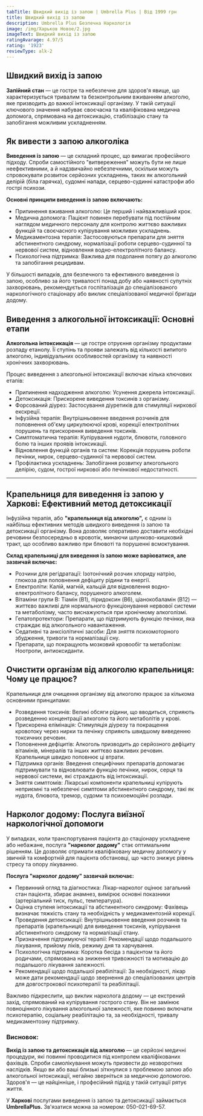 ```yaml
---
tabTitle: Швидкий вихід із запою | Umbrella Plus | Від 1999 грн
title: Швидкий вихід із запою
description: Umbrella Plus Безпечна Наркологія
image: /img/Харьков Новое/2.jpg
imageText: Швидкий вихід із запою
ratingAvarage: 4.97/5
rating: '1923'
reviewType: alk-2
---
```


## Швидкий вихід із запою

**Запійний стан** — це гостре та небезпечне для здоров'я явище, що характеризується тривалим та безконтрольним вживанням алкоголю, яке призводить до важкої інтоксикації організму. У такій ситуації ключового значення набуває своєчасна та кваліфікована медична допомога, спрямована на детоксикацію, стабілізацію стану та запобігання можливим ускладненням.

## Як вивести з запою алкоголіка

**Виведення із запою** — це складний процес, що вимагає професійного підходу. Спроби самостійного "витвереження" можуть бути не лише неефективними, а й надзвичайно небезпечними, оскільки можуть спровокувати розвиток серйозних ускладнень, таких як алкогольний делірій (біла гарячка), судомні напади, серцево-судинні катастрофи або гострі психози.

**Основні принципи виведення із запою включають:**

* Припинення вживання алкоголю: Це перший і найважливіший крок.
* Медична допомога: Пацієнт повинен перебувати під постійним наглядом медичного персоналу для контролю життєво важливих функцій та своєчасного купірування можливих ускладнень.
* Медикаментозна терапія: Застосовуються препарати для зняття абстинентного синдрому, нормалізації роботи серцево-судинної та нервової систем, відновлення водно-електролітного балансу.
* Психологічна підтримка: Важлива для подолання потягу до алкоголю та запобігання рецидивам.

У більшості випадків, для безпечного та ефективного виведення із запою, особливо за його тривалості понад добу або наявності супутніх захворювань, рекомендується госпіталізація до спеціалізованого наркологічного стаціонару або виклик спеціалізованої медичної бригади додому.

## Виведення з алкогольної інтоксикації: Основні етапи

**Алкогольна інтоксикація** — це гостре отруєння організму продуктами розпаду етанолу. Її ступінь та прояви залежать від кількості випитого алкоголю, індивідуальних особливостей організму та наявності хронічних захворювань.

Процес виведення з алкогольної інтоксикації включає кілька ключових етапів:

* Припинення надходження алкоголю: Усунення джерела інтоксикації.
* Детоксикація: Прискорене виведення токсинів з організму.
* Форсований діурез: Застосування діуретиків для стимуляції ниркової екскреції.
* Інфузійна терапія: Внутрішньовенне введення розчинів для поповнення об'єму циркулюючої крові, корекції електролітних порушень та прискорення виведення токсинів.
* Симптоматична терапія: Купірування нудоти, блювоти, головного болю та інших проявів інтоксикації.
* Відновлення функцій органів та систем: Корекція порушень роботи печінки, нирок, серцево-судинної та нервової систем.
* Профілактика ускладнень: Запобігання розвитку алкогольного делірію, судом, гострої ниркової або печінкової недостатності.

***

## Крапельниця для виведення із запою у Харкові: Ефективний метод детоксикації

Інфузійна терапія, або **"крапельниця від алкоголю",** є одним із найбільш ефективних методів швидкого виведення із запою та детоксикації організму. Вона дозволяє оперативно доставити необхідні речовини безпосередньо в кровотік, минаючи шлунково-кишковий тракт, що особливо важливо при блювоті та порушенні всмоктування.

**Склад крапельниці для виведення із запою може варіюватися, але зазвичай включає:**

* Розчини для регідратації: Ізотонічний розчин хлориду натрію, глюкоза для поповнення дефіциту рідини та енергії.
* Електроліти: Калій, магній, кальцій для відновлення водно-електролітного балансу, порушеного алкоголем.
* Вітаміни групи B: Тіамін (B1), піридоксин (B6), ціанокобаламін (B12) — життєво важливі для нормального функціонування нервової системи та метаболізму, часто виснажуються при хронічному алкоголізмі.
* Гепатопротектори: Препарати, що підтримують функцію печінки, яка страждає від алкогольного навантаження.
* Седативні та анксіолітичні засоби: Для зняття психомоторного збудження, тривоги та нормалізації сну.
* Препарати, що покращують мозковий кровообіг та метаболізм: Ноотропи, антиоксиданти.

## Очистити організм від алкоголю крапельниця: Чому це працює?

Крапельниця для очищення організму від алкоголю працює за кількома основними принципами:

* Розведення токсинів: Великі обсяги рідини, що вводиться, сприяють розведенню концентрації алкоголю та його метаболітів у крові.
* Прискорена елімінація: Стимуляція діурезу та покращення кровотоку через нирки та печінку сприяють швидшому виведенню токсичних речовин.
* Поповнення дефіцитів: Алкоголь призводить до серйозного дефіциту вітамінів, мінералів та інших життєво важливих речовин. Крапельниця швидко поповнює ці втрати.
* Підтримка органів: Введення специфічних препаратів допомагає підтримувати та відновлювати функцію печінки, нирок, серця та нервової системи, які страждають від інтоксикації.
* Зняття симптомів: Лікарські компоненти крапельниці купірують неприємні та небезпечні симптоми абстинентного синдрому, такі як нудота, блювота, тремор, судоми та психоемоційні розлади.

## Нарколог додому: Послуга виїзної наркологічної допомоги

У випадках, коли транспортування пацієнта до стаціонару ускладнене або небажане, послуга **"нарколог додому"** стає оптимальним рішенням. Це дозволяє отримати кваліфіковану медичну допомогу у звичній та комфортній для пацієнта обстановці, що часто знижує рівень стресу та опору лікуванню.

**Послуга "нарколог додому" зазвичай включає:**

* Первинний огляд та діагностика: Лікар-нарколог оцінює загальний стан пацієнта, збирає анамнез, вимірює основні показники (артеріальний тиск, пульс, температура).
* Оцінка ступеня інтоксикації та абстинентного синдрому: Фахівець визначає тяжкість стану та необхідність у медикаментозній корекції.
* Проведення детоксикації: Внутрішньовенне введення розчинів та препаратів (крапельниця) для виведення токсинів, купірування абстинентного синдрому та нормалізації стану.
* Призначення підтримуючої терапії: Рекомендації щодо подальшого лікування, прийому ліків, режиму дня та харчування.
* Психологічна підтримка: Коротка бесіда з пацієнтом та його родичами, спрямована на зниження тривожності та мотивацію до подальшого лікування залежності.
* Рекомендації щодо подальшої реабілітації: За необхідності, лікар може дати рекомендації щодо звернення до спеціалізованих центрів для довгострокової психотерапії та реабілітації.

Важливо підкреслити, що виклик нарколога додому — це екстрений захід, спрямований на купірування гострого стану. Він не замінює повноцінного лікування алкогольної залежності, яке повинно включати психотерапію, соціальну реабілітацію та, за необхідності, тривалу медикаментозну підтримку.

### Висновок:

**Вихід із запою та детоксикація від алкоголю** — це серйозні медичні процедури, які повинні проводитися під контролем кваліфікованих фахівців. Спроби самолікування можуть призвести до незворотних наслідків. Якщо ви або ваші близькі зіткнулися з проблемою запою або алкогольної інтоксикації, негайно зверніться за медичною допомогою. Здоров'я — це найцінніше, і професійний підхід у такій ситуації рятує життя.

У **Харкові** послугами виведення із запою та детоксикації займається **UmbrellaPlus.** Зв'язатися можна за номером: 050-021-69-57.
